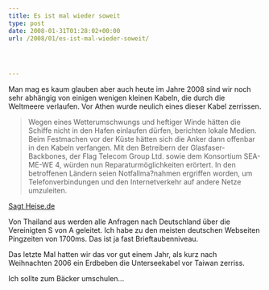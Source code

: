 ```yaml
---
title: Es ist mal wieder soweit
type: post
date: 2008-01-31T01:28:02+00:00
url: /2008/01/es-ist-mal-wieder-soweit/




---
```

Man mag es kaum glauben aber auch heute im Jahre 2008 sind wir noch sehr abhängig von einigen wenigen kleinen Kabeln, die durch die Weltmeere verlaufen. Vor Athen wurde neulich eines dieser Kabel zerrissen.

> Wegen eines Wetterumschwungs und heftiger Winde hätten die Schiffe nicht in den Hafen einlaufen dürfen, berichten lokale Medien. Beim Festmachen vor der Küste hätten sich die Anker dann offenbar in den Kabeln verfangen. Mit den Betreibern der Glasfaser-Backbones, der Flag Telecom Group Ltd. sowie dem Konsortium <span class="caps">SEA</span>-ME-WE 4, würden nun Reparaturmöglichkeiten erörtert. In den betroffenen Ländern seien Notfallma?nahmen ergriffen worden, um Telefonverbindungen und den Internetverkehr auf andere Netze umzuleiten.

[Sagt Heise.de][1]

Von Thailand aus werden alle Anfragen nach Deutschland über die Vereinigten S von A geleitet. Ich habe zu den meisten deutschen Webseiten Pingzeiten von 1700ms. Das ist ja fast Brieftaubenniveau.

Das letzte Mal hatten wir das vor gut einem Jahr, als kurz nach Weihnachten 2006 ein Erdbeben die Unterseekabel vor Taiwan zerriss.

Ich sollte zum Bäcker umschulen...

 [1]: http://www.heise.de/newsticker/meldung/102751/from/rss09
